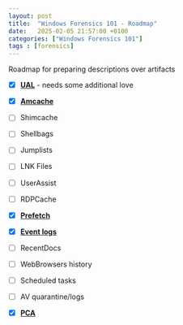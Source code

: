```yaml
---
layout: post
title:  "Windows Forensics 101 - Roadmap"
date:   2025-02-05 21:57:00 +0100
categories: ["Windows Forensics 101"]
tags : [forensics]
---
```


Roadmap for preparing descriptions over artifacts 

- [x] [**UAL**][ual] - needs some additional love
- [x] [**Amcache**][amcache]
- [ ] Shimcache
- [ ] Shellbags 
- [ ] Jumplists
- [ ] LNK Files
- [ ] UserAssist
- [ ] RDPCache 
- [x] [**Prefetch**][prefetch]
- [x] [**Event logs**][evtx]
- [ ] RecentDocs
- [ ] WebBrowsers history 
- [ ] Scheduled tasks
- [ ] AV quarantine/logs 
- [x] [**PCA**][pca]


[ual]: <https://havnaroth.github.io/posts/forensics-ual>
[prefetch]: <https://havnaroth.github.io/posts/forensics-prefetch/>
[amcache]: <https://havnaroth.github.io/posts/forensics-amcache/>
[pca]: <https://havnaroth.github.io/posts/forensics-pca/>
[evtx]: <https://havnaroth.github.io/posts/forensics-evtx/>